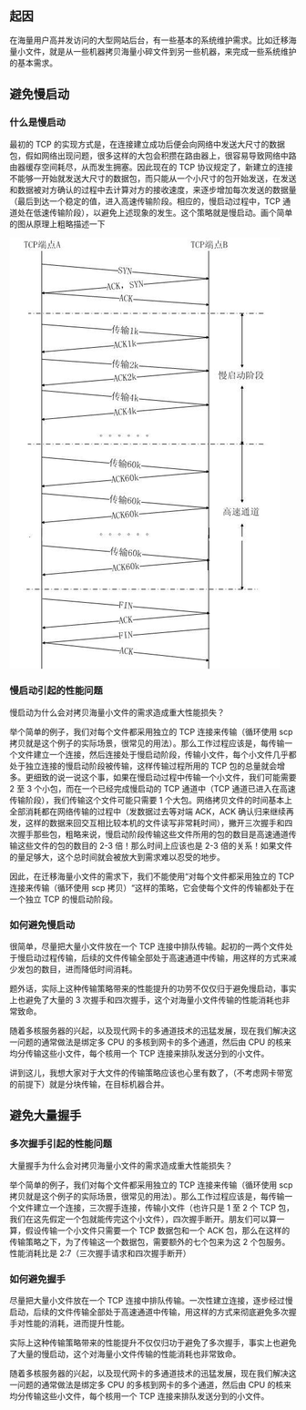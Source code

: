 ## 起因

在海量用户高并发访问的大型网站后台，有一些基本的系统维护需求。比如迁移海量小文件，就是从一些机器拷贝海量小碎文件到另一些机器，来完成一些系统维护的基本需求。

## 避免慢启动

### 什么是慢启动

最初的 TCP 的实现方式是，在连接建立成功后便会向网络中发送大尺寸的数据包，假如网络出现问题，很多这样的大包会积攒在路由器上，很容易导致网络中路由器缓存空间耗尽，从而发生拥塞。因此现在的 TCP 协议规定了，新建立的连接不能够一开始就发送大尺寸的数据包，而只能从一个小尺寸的包开始发送，在发送和数据被对方确认的过程中去计算对方的接收速度，来逐步增加每次发送的数据量（最后到达一个稳定的值，进入高速传输阶段。相应的，慢启动过程中，TCP 通道处在低速传输阶段），以避免上述现象的发生。这个策略就是慢启动。画个简单的图从原理上粗略描述一下

![smallfiletransfer.jpg](/docs/network/smallfiletransfer.jpg)

### 慢启动引起的性能问题

慢启动为什么会对拷贝海量小文件的需求造成重大性能损失？

举个简单的例子，我们对每个文件都采用独立的 TCP 连接来传输（循环使用 scp 拷贝就是这个例子的实际场景，很常见的用法）。那么工作过程应该是，每传输一个文件建立一个连接，然后连接处于慢启动阶段，传输小文件，每个小文件几乎都处于独立连接的慢启动阶段被传输，这样传输过程所用的 TCP 包的总量就会增多。更细致的说一说这个事，如果在慢启动过程中传输一个小文件，我们可能需要 2 至 3 个小包，而在一个已经完成慢启动的 TCP 通道中（TCP 通道已进入在高速传输阶段），我们传输这个文件可能只需要 1 个大包。网络拷贝文件的时间基本上全部消耗都在网络传输的过程中（发数据过去等对端 ACK，ACK 确认归来继续再发，这样的数据来回交互相比较本机的文件读写非常耗时间），撇开三次握手和四次握手那些包，粗略来说，慢启动阶段传输这些文件所用的包的数目是高速通道传输这些文件的包的数目的 2-3 倍！那么时间上应该也是 2-3 倍的关系！如果文件的量足够大，这个总时间就会被放大到需求难以忍受的地步。

因此，在迁移海量小文件的需求下，我们不能使用“对每个文件都采用独立的 TCP 连接来传输（循环使用 scp 拷贝）“这样的策略，它会使每个文件的传输都处于在一个独立 TCP 的慢启动阶段。

### 如何避免慢启动

很简单，尽量把大量小文件放在一个 TCP 连接中排队传输。起初的一两个文件处于慢启动过程传输，后续的文件传输全部处于高速通道中传输，用这样的方式来减少发包的数目，进而降低时间消耗。

题外话，实际上这种传输策略带来的性能提升的功劳不仅仅归于避免慢启动，事实上也避免了大量的 3 次握手和四次握手，这个对海量小文件传输的性能消耗也非常致命。

随着多核服务器的兴起，以及现代网卡的多通道技术的迅猛发展，现在我们解决这一问题的通常做法是绑定多 CPU 的多核到网卡的多个通道，然后由 CPU 的核来均分传输这些小文件，每个核用一个 TCP 连接来排队发送分到的小文件。

讲到这儿，我想大家对于大文件的传输策略应该也心里有数了，（不考虑网卡带宽的前提下）就是分块传输，在目标机器合并。

## 避免大量握手

### 多次握手引起的性能问题

大量握手为什么会对拷贝海量小文件的需求造成重大性能损失？

举个简单的例子，我们对每个文件都采用独立的 TCP 连接来传输（循环使用 scp 拷贝就是这个例子的实际场景，很常见的用法）。那么工作过程应该是，每传输一个文件建立一个连接，三次握手连接，传输小文件（也许只是 1 至 2 个 TCP 包，我们在这先假定一个包就能传完这个小文件），四次握手断开。朋友们可以算一算，假设传输一个小文件只需要一个 TCP 数据包和一个 ACK 包，那么在这样的传输策略之下，为了传输这一个数据包，需要额外的七个包来为这 2 个包服务。性能消耗比是 2:7（三次握手请求和四次握手断开）

### 如何避免握手

尽量把大量小文件放在一个 TCP 连接中排队传输。一次性建立连接，逐步经过慢启动，后续的文件传输全部处于高速通道中传输，用这样的方式来彻底避免多次握手对性能的消耗，进而提升性能。

实际上这种传输策略带来的性能提升不仅仅归功于避免了多次握手，事实上也避免了大量的慢启动，这个对海量小文件传输的性能消耗也非常致命。

随着多核服务器的兴起，以及现代网卡的多通道技术的迅猛发展，现在我们解决这一问题的通常做法是绑定多 CPU 的多核到网卡的多个通道，然后由 CPU 的核来均分传输这些小文件，每个核用一个 TCP 连接来排队发送分到的小文件。
